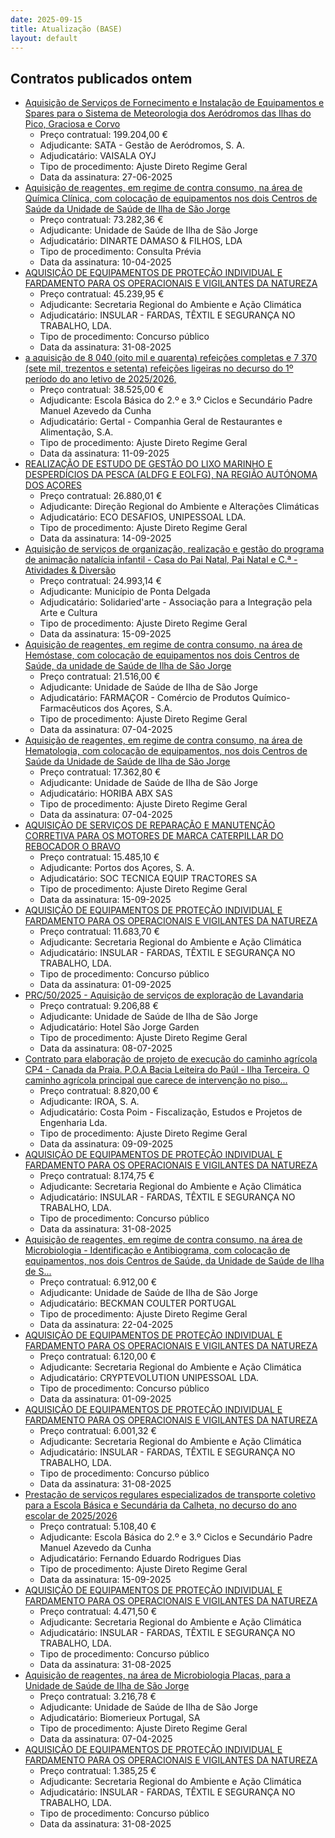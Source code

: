 ```yaml
---
date: 2025-09-15
title: Atualização (BASE)
layout: default
---
```

## Contratos publicados ontem

* [Aquisição de Serviços de Fornecimento e Instalação de Equipamentos e Spares para o Sistema de Meteorologia dos Aeródromos das Ilhas do Pico, Graciosa e Corvo](https://www.base.gov.pt/Base4/pt/detalhe/?type=contratos&id=11721244)
  * Preço contratual: 199.204,00 €
  * Adjudicante: SATA - Gestão de Aeródromos, S. A.
  * Adjudicatário: VAISALA OYJ
  * Tipo de procedimento: Ajuste Direto Regime Geral
  * Data da assinatura: 27-06-2025
* [Aquisição de reagentes, em regime de contra consumo, na área de Química Clínica, com colocação de equipamentos nos dois Centros de Saúde da Unidade de Saúde de Ilha de São Jorge](https://www.base.gov.pt/Base4/pt/detalhe/?type=contratos&id=11719571)
  * Preço contratual: 73.282,36 €
  * Adjudicante: Unidade de Saúde de Ilha de São Jorge
  * Adjudicatário: DINARTE DAMASO & FILHOS, LDA
  * Tipo de procedimento: Consulta Prévia
  * Data da assinatura: 10-04-2025
* [AQUISIÇÃO DE EQUIPAMENTOS DE PROTEÇÃO INDIVIDUAL E FARDAMENTO PARA OS OPERACIONAIS E VIGILANTES DA NATUREZA](https://www.base.gov.pt/Base4/pt/detalhe/?type=contratos&id=11719114)
  * Preço contratual: 45.239,95 €
  * Adjudicante: Secretaria Regional do Ambiente e Ação Climática
  * Adjudicatário: INSULAR - FARDAS, TÊXTIL E SEGURANÇA NO TRABALHO, LDA.
  * Tipo de procedimento: Concurso público
  * Data da assinatura: 31-08-2025
* [a aquisição de 8 040 (oito mil e quarenta) refeições completas e 7 370 (sete mil, trezentos e setenta) refeições ligeiras no decurso do 1º período do ano letivo de 2025/2026,](https://www.base.gov.pt/Base4/pt/detalhe/?type=contratos&id=11718565)
  * Preço contratual: 38.525,00 €
  * Adjudicante: Escola Básica do 2.º e 3.º Ciclos e Secundário Padre Manuel Azevedo da Cunha
  * Adjudicatário: Gertal - Companhia Geral de Restaurantes e Alimentação, S.A.
  * Tipo de procedimento: Ajuste Direto Regime Geral
  * Data da assinatura: 11-09-2025
* [REALIZAÇÃO DE ESTUDO DE GESTÃO DO LIXO MARINHO E DESPERDÍCIOS DA PESCA (ALDFG E EOLFG), NA REGIÃO AUTÓNOMA DOS AÇORES](https://www.base.gov.pt/Base4/pt/detalhe/?type=contratos&id=11718572)
  * Preço contratual: 26.880,01 €
  * Adjudicante: Direção Regional do Ambiente e Alterações Climáticas
  * Adjudicatário: ECO DESAFIOS, UNIPESSOAL LDA.
  * Tipo de procedimento: Ajuste Direto Regime Geral
  * Data da assinatura: 14-09-2025
* [Aquisição de serviços de organização, realização e gestão do programa de animação natalícia infantil - Casa do Pai Natal, Pai Natal e C.ª - Atividades & Diversão](https://www.base.gov.pt/Base4/pt/detalhe/?type=contratos&id=11720538)
  * Preço contratual: 24.993,14 €
  * Adjudicante: Município de Ponta Delgada
  * Adjudicatário: Solidaried'arte - Associação para a  Integração pela Arte e Cultura
  * Tipo de procedimento: Ajuste Direto Regime Geral
  * Data da assinatura: 15-09-2025
* [Aquisição de reagentes, em regime de contra consumo, na área de Hemóstase, com colocação de equipamentos nos dois Centros de Saúde, da unidade de Saúde de Ilha de São Jorge](https://www.base.gov.pt/Base4/pt/detalhe/?type=contratos&id=11721389)
  * Preço contratual: 21.516,00 €
  * Adjudicante: Unidade de Saúde de Ilha de São Jorge
  * Adjudicatário: FARMAÇOR - Comércio de Produtos Químico-Farmacêuticos dos Açores, S.A.
  * Tipo de procedimento: Ajuste Direto Regime Geral
  * Data da assinatura: 07-04-2025
* [Aquisição de reagentes, em regime de contra consumo, na área de Hematologia, com colocação de equipamentos, nos dois Centros de Saúde da Unidade de Saúde de Ilha de São Jorge](https://www.base.gov.pt/Base4/pt/detalhe/?type=contratos&id=11720234)
  * Preço contratual: 17.362,80 €
  * Adjudicante: Unidade de Saúde de Ilha de São Jorge
  * Adjudicatário: HORIBA ABX SAS      
  * Tipo de procedimento: Ajuste Direto Regime Geral
  * Data da assinatura: 07-04-2025
* [AQUISIÇÃO DE SERVIÇOS DE REPARAÇÃO E MANUTENÇÃO CORRETIVA PARA OS MOTORES DE MARCA CATERPILLAR DO REBOCADOR O BRAVO](https://www.base.gov.pt/Base4/pt/detalhe/?type=contratos&id=11721417)
  * Preço contratual: 15.485,10 €
  * Adjudicante: Portos dos Açores, S. A.
  * Adjudicatário: SOC TECNICA EQUIP TRACTORES SA
  * Tipo de procedimento: Ajuste Direto Regime Geral
  * Data da assinatura: 15-09-2025
* [AQUISIÇÃO DE EQUIPAMENTOS DE PROTEÇÃO INDIVIDUAL E FARDAMENTO PARA OS OPERACIONAIS E VIGILANTES DA NATUREZA](https://www.base.gov.pt/Base4/pt/detalhe/?type=contratos&id=11719091)
  * Preço contratual: 11.683,70 €
  * Adjudicante: Secretaria Regional do Ambiente e Ação Climática
  * Adjudicatário: INSULAR - FARDAS, TÊXTIL E SEGURANÇA NO TRABALHO, LDA.
  * Tipo de procedimento: Concurso público
  * Data da assinatura: 01-09-2025
* [PRC/50/2025 - Aquisição de serviços de exploração de Lavandaria](https://www.base.gov.pt/Base4/pt/detalhe/?type=contratos&id=11718838)
  * Preço contratual: 9.206,88 €
  * Adjudicante: Unidade de Saúde de Ilha de São Jorge
  * Adjudicatário: Hotel São Jorge Garden
  * Tipo de procedimento: Ajuste Direto Regime Geral
  * Data da assinatura: 08-07-2025
* [Contrato para elaboração de projeto de execução do caminho agrícola  CP4 - Canada da Praia. P.O.A Bacia Leiteira do Paúl - Ilha Terceira. O caminho agrícola principal que carece de intervenção no piso...](https://www.base.gov.pt/Base4/pt/detalhe/?type=contratos&id=11719072)
  * Preço contratual: 8.820,00 €
  * Adjudicante: IROA, S. A.
  * Adjudicatário: Costa Poim - Fiscalização, Estudos e Projetos de Engenharia Lda.
  * Tipo de procedimento: Ajuste Direto Regime Geral
  * Data da assinatura: 09-09-2025
* [AQUISIÇÃO DE EQUIPAMENTOS DE PROTEÇÃO INDIVIDUAL E FARDAMENTO PARA OS OPERACIONAIS E VIGILANTES DA NATUREZA](https://www.base.gov.pt/Base4/pt/detalhe/?type=contratos&id=11719131)
  * Preço contratual: 8.174,75 €
  * Adjudicante: Secretaria Regional do Ambiente e Ação Climática
  * Adjudicatário: INSULAR - FARDAS, TÊXTIL E SEGURANÇA NO TRABALHO, LDA.
  * Tipo de procedimento: Concurso público
  * Data da assinatura: 31-08-2025
* [Aquisição de reagentes, em regime de contra consumo, na área de Microbiologia - Identificação e Antibiograma, com colocação de equipamentos, nos dois Centros de Saúde, da Unidade de Saúde de Ilha de S...](https://www.base.gov.pt/Base4/pt/detalhe/?type=contratos&id=11721202)
  * Preço contratual: 6.912,00 €
  * Adjudicante: Unidade de Saúde de Ilha de São Jorge
  * Adjudicatário: BECKMAN COULTER PORTUGAL
  * Tipo de procedimento: Ajuste Direto Regime Geral
  * Data da assinatura: 22-04-2025
* [AQUISIÇÃO DE EQUIPAMENTOS DE PROTEÇÃO INDIVIDUAL E FARDAMENTO PARA OS OPERACIONAIS E VIGILANTES DA NATUREZA](https://www.base.gov.pt/Base4/pt/detalhe/?type=contratos&id=11719108)
  * Preço contratual: 6.120,00 €
  * Adjudicante: Secretaria Regional do Ambiente e Ação Climática
  * Adjudicatário: CRYPTEVOLUTION UNIPESSOAL LDA.
  * Tipo de procedimento: Concurso público
  * Data da assinatura: 01-09-2025
* [AQUISIÇÃO DE EQUIPAMENTOS DE PROTEÇÃO INDIVIDUAL E FARDAMENTO PARA OS OPERACIONAIS E VIGILANTES DA NATUREZA](https://www.base.gov.pt/Base4/pt/detalhe/?type=contratos&id=11719122)
  * Preço contratual: 6.001,32 €
  * Adjudicante: Secretaria Regional do Ambiente e Ação Climática
  * Adjudicatário: INSULAR - FARDAS, TÊXTIL E SEGURANÇA NO TRABALHO, LDA.
  * Tipo de procedimento: Concurso público
  * Data da assinatura: 31-08-2025
* [Prestação de serviços regulares especializados de transporte coletivo para a Escola Básica e Secundária da Calheta, no decurso do ano escolar de 2025/2026](https://www.base.gov.pt/Base4/pt/detalhe/?type=contratos&id=11720740)
  * Preço contratual: 5.108,40 €
  * Adjudicante: Escola Básica do 2.º e 3.º Ciclos e Secundário Padre Manuel Azevedo da Cunha
  * Adjudicatário: Fernando Eduardo Rodrigues Dias
  * Tipo de procedimento: Ajuste Direto Regime Geral
  * Data da assinatura: 15-09-2025
* [AQUISIÇÃO DE EQUIPAMENTOS DE PROTEÇÃO INDIVIDUAL E FARDAMENTO PARA OS OPERACIONAIS E VIGILANTES DA NATUREZA](https://www.base.gov.pt/Base4/pt/detalhe/?type=contratos&id=11719125)
  * Preço contratual: 4.471,50 €
  * Adjudicante: Secretaria Regional do Ambiente e Ação Climática
  * Adjudicatário: INSULAR - FARDAS, TÊXTIL E SEGURANÇA NO TRABALHO, LDA.
  * Tipo de procedimento: Concurso público
  * Data da assinatura: 31-08-2025
* [Aquisição de reagentes, na área de Microbiologia Placas, para a Unidade de Saúde de Ilha de São Jorge](https://www.base.gov.pt/Base4/pt/detalhe/?type=contratos&id=11719679)
  * Preço contratual: 3.216,78 €
  * Adjudicante: Unidade de Saúde de Ilha de São Jorge
  * Adjudicatário: Biomerieux Portugal, SA
  * Tipo de procedimento: Ajuste Direto Regime Geral
  * Data da assinatura: 07-04-2025
* [AQUISIÇÃO DE EQUIPAMENTOS DE PROTEÇÃO INDIVIDUAL E FARDAMENTO PARA OS OPERACIONAIS E VIGILANTES DA NATUREZA](https://www.base.gov.pt/Base4/pt/detalhe/?type=contratos&id=11719118)
  * Preço contratual: 1.385,25 €
  * Adjudicante: Secretaria Regional do Ambiente e Ação Climática
  * Adjudicatário: INSULAR - FARDAS, TÊXTIL E SEGURANÇA NO TRABALHO, LDA.
  * Tipo de procedimento: Concurso público
  * Data da assinatura: 31-08-2025

